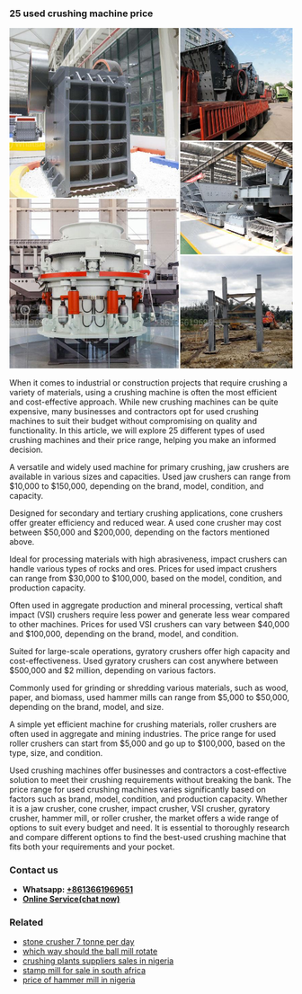 <h3>25 used crushing machine price</h3><img src='1708309084.jpg' alt=''><p>When it comes to industrial or construction projects that require crushing a variety of materials, using a crushing machine is often the most efficient and cost-effective approach. While new crushing machines can be quite expensive, many businesses and contractors opt for used crushing machines to suit their budget without compromising on quality and functionality. In this article, we will explore 25 different types of used crushing machines and their price range, helping you make an informed decision.</p><p>A versatile and widely used machine for primary crushing, jaw crushers are available in various sizes and capacities. Used jaw crushers can range from $10,000 to $150,000, depending on the brand, model, condition, and capacity.</p><p>Designed for secondary and tertiary crushing applications, cone crushers offer greater efficiency and reduced wear. A used cone crusher may cost between $50,000 and $200,000, depending on the factors mentioned above.</p><p>Ideal for processing materials with high abrasiveness, impact crushers can handle various types of rocks and ores. Prices for used impact crushers can range from $30,000 to $100,000, based on the model, condition, and production capacity.</p><p>Often used in aggregate production and mineral processing, vertical shaft impact (VSI) crushers require less power and generate less wear compared to other machines. Prices for used VSI crushers can vary between $40,000 and $100,000, depending on the brand, model, and condition.</p><p>Suited for large-scale operations, gyratory crushers offer high capacity and cost-effectiveness. Used gyratory crushers can cost anywhere between $500,000 and $2 million, depending on various factors.</p><p>Commonly used for grinding or shredding various materials, such as wood, paper, and biomass, used hammer mills can range from $5,000 to $50,000, depending on the brand, model, and size.</p><p>A simple yet efficient machine for crushing materials, roller crushers are often used in aggregate and mining industries. The price range for used roller crushers can start from $5,000 and go up to $100,000, based on the type, size, and condition.</p><p>Used crushing machines offer businesses and contractors a cost-effective solution to meet their crushing requirements without breaking the bank. The price range for used crushing machines varies significantly based on factors such as brand, model, condition, and production capacity. Whether it is a jaw crusher, cone crusher, impact crusher, VSI crusher, gyratory crusher, hammer mill, or roller crusher, the market offers a wide range of options to suit every budget and need. It is essential to thoroughly research and compare different options to find the best-used crushing machine that fits both your requirements and your pocket.</p><h3>Contact us</h3><ul><li><strong>Whatsapp:&nbsp;<a href="https://wa.me/8613661969651">+8613661969651</a></strong></li><li><a href="https://swt.shibang-china.com/?git&amp;zhl&amp;25 used crushing machine price"><strong>Online Service(chat now)</strong></a></li></ul><h3>Related</h3><ul><li><a href='stone crusher 7 tonne per day.md'>stone crusher 7 tonne per day</a></li><li><a href='which way should the ball mill rotate.md'>which way should the ball mill rotate</a></li><li><a href='crushing plants suppliers sales in nigeria.md'>crushing plants suppliers sales in nigeria</a></li><li><a href='stamp mill for sale in south africa.md'>stamp mill for sale in south africa</a></li><li><a href='price of hammer mill in nigeria.md'>price of hammer mill in nigeria</a></li></ul>